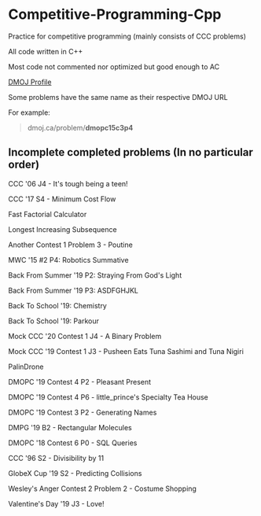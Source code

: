 # Competitive-Programming-Cpp
Practice for competitive programming (mainly consists of CCC problems)

All code written in C++

Most code not commented nor optimized but good enough to AC

[DMOJ Profile](https://dmoj.ca/user/RyanLi)

Some problems have the same name as their respective DMOJ URL

For example: 
> dmoj.ca/problem/**dmopc15c3p4**

## Incomplete completed problems (In no particular order)
CCC '06 J4 - It's tough being a teen!

CCC '17 S4 - Minimum Cost Flow

Fast Factorial Calculator

Longest Increasing Subsequence

Another Contest 1 Problem 3 - Poutine

MWC '15 #2 P4: Robotics Summative

Back From Summer '19 P2: Straying From God's Light

Back From Summer '19 P3: ASDFGHJKL

Back To School '19: Chemistry

Back To School '19: Parkour

Mock CCC '20 Contest 1 J4 - A Binary Problem

Mock CCC '19 Contest 1 J3 - Pusheen Eats Tuna Sashimi and Tuna Nigiri

PalinDrone

DMOPC '19 Contest 4 P2 - Pleasant Present

DMOPC '19 Contest 4 P6 - little_prince's Specialty Tea House

DMOPC '19 Contest 3 P2 - Generating Names

DMPG '19 B2 - Rectangular Molecules

DMOPC '18 Contest 6 P0 - SQL Queries

CCC '96 S2 - Divisibility by 11

GlobeX Cup '19 S2 - Predicting Collisions

Wesley's Anger Contest 2 Problem 2 - Costume Shopping

Valentine's Day '19 J3 - Love!